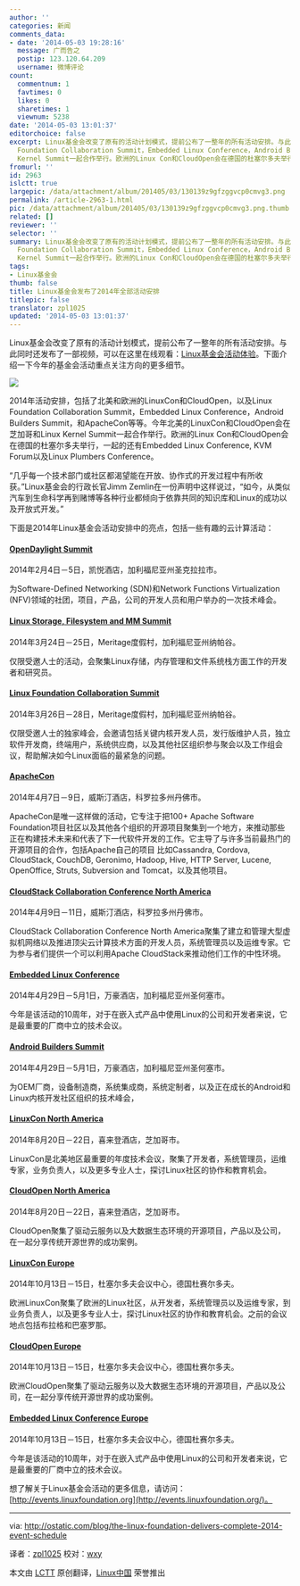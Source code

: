 ```yaml
---
author: ''
categories: 新闻
comments_data:
- date: '2014-05-03 19:28:16'
  message: 广而告之
  postip: 123.120.64.209
  username: 微博评论
count:
  commentnum: 1
  favtimes: 0
  likes: 0
  sharetimes: 1
  viewnum: 5238
date: '2014-05-03 13:01:37'
editorchoice: false
excerpt: Linux基金会改变了原有的活动计划模式，提前公布了一整年的所有活动安排。与此同时还发布了一部视频，可以在这里在线观看：Linux基金会活动体验。下面介绍一下今年的基金会活动重点关注方向的更多细节。  2014年活动安排，包括了北美和欧洲的LinuxCon和CloudOpen，以及Linux
  Foundation Collaboration Summit，Embedded Linux Conference，Android Builders Summit，和ApacheCon等等。今年北美的LinuxCon和CloudOpen会在芝加哥和Linux
  Kernel Summit一起合作举行。欧洲的Linux Con和CloudOpen会在德国的杜塞尔多夫举行，一起的还有Embedde
fromurl: ''
id: 2963
islctt: true
largepic: /data/attachment/album/201405/03/130139z9gfzggvcp0cmvg3.png
permalink: /article-2963-1.html
pic: /data/attachment/album/201405/03/130139z9gfzggvcp0cmvg3.png.thumb.jpg
related: []
reviewer: ''
selector: ''
summary: Linux基金会改变了原有的活动计划模式，提前公布了一整年的所有活动安排。与此同时还发布了一部视频，可以在这里在线观看：Linux基金会活动体验。下面介绍一下今年的基金会活动重点关注方向的更多细节。  2014年活动安排，包括了北美和欧洲的LinuxCon和CloudOpen，以及Linux
  Foundation Collaboration Summit，Embedded Linux Conference，Android Builders Summit，和ApacheCon等等。今年北美的LinuxCon和CloudOpen会在芝加哥和Linux
  Kernel Summit一起合作举行。欧洲的Linux Con和CloudOpen会在德国的杜塞尔多夫举行，一起的还有Embedde
tags:
- Linux基金会
thumb: false
title: Linux基金会发布了2014年全部活动安排
titlepic: false
translator: zpl1025
updated: '2014-05-03 13:01:37'
---
```


Linux基金会改变了原有的活动计划模式，提前公布了一整年的所有活动安排。与此同时还发布了一部视频，可以在这里在线观看：[Linux基金会活动体验](http://youtu.be/-WUeelICQ2U)。下面介绍一下今年的基金会活动重点关注方向的更多细节。


![](/data/attachment/album/201405/03/130139z9gfzggvcp0cmvg3.png)


2014年活动安排，包括了北美和欧洲的LinuxCon和CloudOpen，以及Linux Foundation Collaboration Summit，Embedded Linux Conference，Android Builders Summit，和ApacheCon等等。今年北美的LinuxCon和CloudOpen会在芝加哥和Linux Kernel Summit一起合作举行。欧洲的Linux Con和CloudOpen会在德国的杜塞尔多夫举行，一起的还有Embedded Linux Conference, KVM Forum以及Linux Plumbers Conference。


“几乎每一个技术部门或社区都渴望能在开放、协作式的开发过程中有所收获。”Linux基金会的行政长官Jimm Zemlin在一份声明中这样说过，“如今，从类似汽车到生命科学再到赌博等各种行业都倾向于依靠共同的知识库和Linux的成功以及开放式开发。”


下面是2014年Linux基金会活动安排中的亮点，包括一些有趣的云计算活动：


#### [OpenDaylight Summit](http://events.linuxfoundation.org/events/opendaylight-summit)


2014年2月4日－5日，凯悦酒店，加利福尼亚州圣克拉拉市。


为Software-Defined Networking (SDN)和Network Functions Virtualization (NFV)领域的社团，项目，产品，公司的开发人员和用户举办的一次技术峰会。


#### [Linux Storage, Filesystem and MM Summit](https://events.linuxfoundation.org/events/lsfmm-summit)


2014年3月24日－25日，Meritage度假村，加利福尼亚州纳帕谷。


仅限受邀人士的活动，会聚集Linux存储，内存管理和文件系统栈方面工作的开发者和研究员。


#### [Linux Foundation Collaboration Summit](https://events.linuxfoundation.org/events/collaboration-summit)


2014年3月26日－28日，Meritage度假村，加利福尼亚州纳帕谷。


仅限受邀人士的独家峰会，会邀请包括关键内核开发人员，发行版维护人员，独立软件开发商，终端用户，系统供应商，以及其他社区组织参与聚会以及工作组会议，帮助解决如今Linux面临的最紧急的问题。


#### [ApacheCon](http://events.linuxfoundation.org/events/apachecon-north-america)


2014年4月7日－9日，威斯汀酒店，科罗拉多州丹佛市。


ApacheCon是唯一这样做的活动，它专注于把100+ Apache Software Foundation项目社区以及其他各个组织的开源项目聚集到一个地方，来推动那些正在构建技术未来和代表了下一代软件开发的工作。它主导了与许多当前最热门的开源项目的合作，包括Apache自己的项目 比如Cassandra, Cordova, CloudStack, CouchDB, Geronimo, Hadoop, Hive, HTTP Server, Lucene, OpenOffice, Struts, Subversion and Tomcat，以及其他项目。


#### [CloudStack Collaboration Conference North America](http://events.linuxfoundation.org/events/apachecon-north-america)


2014年4月9日－11日，威斯汀酒店，科罗拉多州丹佛市。


CloudStack Collaboration Conference North America聚集了建立和管理大型虚拟机网络以及推进顶尖云计算技术方面的开发人员，系统管理员以及运维专家。它为参与者们提供一个可以利用Apache CloudStack来推动他们工作的中性环境。


#### [Embedded Linux Conference](https://events.linuxfoundation.org/events/embedded-linux-conference)


2014年4月29日－5月1日，万豪酒店，加利福尼亚州圣何塞市。


今年是该活动的10周年，对于在嵌入式产品中使用Linux的公司和开发者来说，它是最重要的厂商中立的技术会议。


#### [Android Builders Summit](https://events.linuxfoundation.org/events/android-builders-summit)


2014年4月29日－5月1日，万豪酒店，加利福尼亚州圣何塞市。


为OEM厂商，设备制造商，系统集成商，系统定制者，以及正在成长的Android和Linux内核开发社区组织的技术峰会，


#### [LinuxCon North America](http://events.linuxfoundation.org/events/linuxcon)


2014年8月20日－22日，喜来登酒店，芝加哥市。


LinuxCon是北美地区最重要的年度技术会议，聚集了开发者，系统管理员，运维专家，业务负责人，以及更多专业人士，探讨Linux社区的协作和教育机会。


#### [CloudOpen North America](http://events.linuxfoundation.org/events/cloudopen-north-america)


2014年8月20日－22日，喜来登酒店，芝加哥市。


CloudOpen聚集了驱动云服务以及大数据生态环境的开源项目，产品以及公司，在一起分享传统开源世界的成功案例。


#### [LinuxCon Europe](https://events.linuxfoundation.org/events/linuxcon-europe)


2014年10月13日－15日，杜塞尔多夫会议中心，德国杜赛尔多夫。


欧洲LinuxCon聚集了欧洲的Linux社区，从开发者，系统管理员以及运维专家，到业务负责人，以及更多专业人士，探讨Linux社区的协作和教育机会。之前的会议地点包括布拉格和巴塞罗那。


#### [CloudOpen Europe](http://events.linuxfoundation.org/events/cloudopen-europe)


2014年10月13日－15日，杜塞尔多夫会议中心，德国杜赛尔多夫。


欧洲CloudOpen聚集了驱动云服务以及大数据生态环境的开源项目，产品以及公司，在一起分享传统开源世界的成功案例。


#### [Embedded Linux Conference Europe](http://events.linuxfoundation.org/events/embedded-linux-conference-europe)


2014年10月13日－15日，杜塞尔多夫会议中心，德国杜赛尔多夫。


今年是该活动的10周年，对于在嵌入式产品中使用Linux的公司和开发者来说，它是最重要的厂商中立的技术会议。


想了解关于Linux基金会活动的更多信息，请访问：[http://events.linuxfoundation.org](http://events.linuxfoundation.org/)。




---


via: <http://ostatic.com/blog/the-linux-foundation-delivers-complete-2014-event-schedule>


译者：[zpl1025](https://github.com/zpl1025) 校对：[wxy](https://github.com/wxy)


本文由 [LCTT](https://github.com/LCTT/TranslateProject) 原创翻译，[Linux中国](http://linux.cn/) 荣誉推出